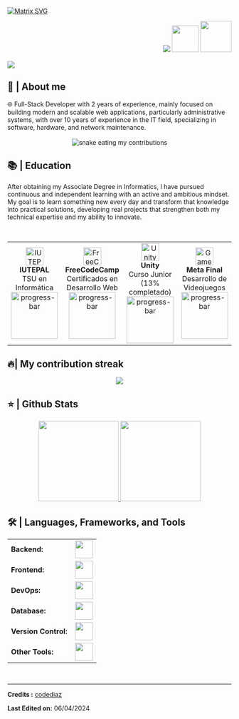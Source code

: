 [![Matrix SVG](https://raw.githubusercontent.com/rodrigograca31/rodrigograca31/master/matrix.svg)](https://www.youtube.com/watch?v=SDkAGkd4NLc) 
<div align="right">
<a style="text-decoration: none" target="_blank"href="https://github.com/codediaz">
<img src="https://visitor-badge.laobi.icu/badge?page_id=codediaz.codediaz&left_color=gray&right_color=blue&left_text=Coders%20visitors">
</a>
<a style="text-decoration: none" target="_blank" href="https://twitter.com/codediazsergio" >
<img width="60"src="https://img.shields.io/twitter/follow/chipro?label=Follow&style=social">
</a>
<a style="text-decoration: none" target="_blank" href="https://www.linkedin.com/in/sergio-diaz-fernandez/" >
<img width="70"src="https://img.shields.io/badge/-Connect-blue?style=flat&logo=Linkedin&logoColor=white">
</a>
</div>

<br>

<img src="https://readme-typing-svg.herokuapp.com/?font=Roboto&weight=900&size=40=true&vCenter=true&width=500&height=70&duration=4000&color=B3B3B3&lines=Hi+There!+👋;+I'm+Radames+Cardenas!;" />



<h2>📖 | About me</h2> 
🌐  Full-Stack Developer with 2 years of experience, mainly focused on building modern and scalable web applications, particularly administrative systems, with over 10 years of experience in the IT field, specializing in software, hardware, and network maintenance.

<div align="center">
  <br>
  <img alt="snake eating my contributions" src="https://raw.githubusercontent.com/flarxx/flarxx/output/snake.svg" />
  <br/>
</div>


<h2>📚 | Education</h2>
<p>After obtaining my Associate Degree in Informatics, I have pursued continuous and independent learning with an active and ambitious mindset. My goal is to learn something new every day and transform that knowledge into practical solutions, developing real projects that strengthen both my technical expertise and my ability to innovate.</p><br>

<div align="center">
  <table style="margin-left: auto; margin-right: auto;">
    <tr>
      <!-- IUTEPAL -->
      <td align="center">
        <img src="https://seeklogo.com/images/I/Iutepal-logo-74320E8D8D-seeklogo.com.png" height="40" alt="IUTEPAL Logo"/>
        <br>
        <strong>IUTEPAL</strong><br>TSU en Informática<br>
        <img src="https://progress-bar.dev/100/" width="105" alt="progress-bar"/>
      </td>
      <td align="center">
        <img src="https://upload.wikimedia.org/wikipedia/commons/4/4e/FreeCodeCamp_logo.png" height="40" alt="FreeCodeCamp Logo"/>
        <br>
        <strong>FreeCodeCamp</strong><br>Certificados en Desarrollo Web<br>
        <img src="https://progress-bar.dev/100/" width="105" alt="progress-bar"/>
      </td>
      <td align="center">
        <img src="https://upload.wikimedia.org/wikipedia/commons/0/0a/Unity_2023_logo.svg" height="40" alt="Unity Logo"/>
        <br>
        <strong>Unity</strong><br>Curso Junior (13% completado)<br>
        <img src="https://progress-bar.dev/13/" width="105" alt="progress-bar"/>
      </td>
      <td align="center">
        <img src="https://upload.wikimedia.org/wikipedia/commons/4/4f/Unity_Technologies_logo.png" height="40" alt="Game Development"/>
        <br>
        <strong>Meta Final</strong><br>Desarrollo de Videojuegos<br>
        <img src="https://progress-bar.dev/0/" width="105" alt="progress-bar"/>
      </td>
    </tr>
  </table>
</div>



<h2>🔥| My contribution streak</h2>
<p align="center">
  <a href="https://github.com/DenverCoder1/github-readme-streak-stats">
    <img src="https://github-readme-streak-stats.herokuapp.com/?user=codediaz#version3"/>
  </a>
</p>

<h2>⭐ | Github Stats </h2>

<div align="center">
<a href="https://github.com/codediaz">
<img height="180em" src="https://github-readme-stats.vercel.app/api?username=codediaz&show_icons=true&theme=default&include_all_commits=true&count_private=true"/>
<img height="180em" src="https://github-readme-stats.vercel.app/api/top-langs/?username=codediaz&layout=compact&langs_count=7&theme=default"/></a>
</div>

<h2>🛠️ | Languages, Frameworks, and Tools </h2>
<table>
    <tr>
        <td style="font-weight: bold; padding-right: 10px; vertical-align: center; border: none;">Backend:</td>
        <td><img height="40" src="https://skillicons.dev/icons?i=nodejs,express,python,anaconda,opencv,java,php,laravel,cs,net,spring,go"/></td>
    </tr>
    <tr>
        <td style="font-weight: bold; padding-right: 10px; vertical-align: center;">Frontend:</td>
        <td><img height="40" src="https://skillicons.dev/icons?i=react,nextjs,mui,bootstrap,html,css,js,ts,angular,vue,vuetify"/></td>
    </tr>
    <tr>
        <td style="font-weight: bold; padding-right: 10px; vertical-align: center; border: none;">DevOps:</td>
        <td><img height="40" src="https://skillicons.dev/icons?i=docker,jenkins,githubactions,gcp,aws,prometheus,terraform,azure,kubernetes"/></td>
    </tr>
    <tr>
        <td style="font-weight: bold; padding-right: 10px; vertical-align: center; border: none;">Database:</td>
        <td><img height="40" src="https://skillicons.dev/icons?i=mysql,postgresql,firebase,graphql,mongodb,redis,elasticsearch"/></td>
    </tr>
    <tr>
        <td style="font-weight: bold; padding-right: 10px; vertical-align: center; border: none;">Version Control:</td>
        <td><img height="40" src="https://skillicons.dev/icons?i=github,gitlab,bitbucket"/></td>
    </tr>
    <tr>
        <td style="font-weight: bold; padding-right: 10px; vertical-align: center; border: none;">Other Tools:</td>
        <td><img height="40" src="https://skillicons.dev/icons?i=rabbitmq,grafana"/></td>
    </tr>
</table>
<br>

------
**Credits :** [codediaz](https://github.com/codediaz)

**Last Edited on:** 06/04/2024
